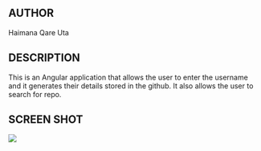 ## AUTHOR
Haimana Qare Uta

## DESCRIPTION
This is an Angular application that allows the user to enter the username and it generates their details stored in the github.
It also allows the user to search for repo.

## SCREEN SHOT

<img src="/home/pictures/good.png" >
